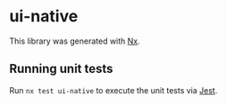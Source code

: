 # ui-native

This library was generated with [Nx](https://nx.dev).

## Running unit tests

Run `nx test ui-native` to execute the unit tests via [Jest](https://jestjs.io).
